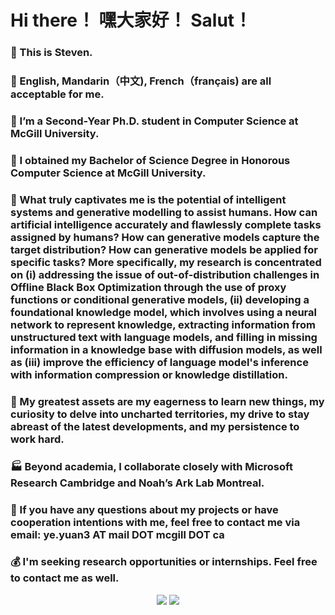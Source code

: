 # Hi there！ 嘿大家好！ Salut！
### 👋 This is Steven.
### 💬 English, Mandarin（中文), French（français) are all acceptable for me.
### 🔭 I’m a Second-Year Ph.D. student in Computer Science at McGill University. 
### 🔭 I obtained my Bachelor of Science Degree in Honorous Computer Science at McGill University. 


### 🧐 What truly captivates me is the potential of intelligent systems and generative modelling to assist humans. How can artificial intelligence accurately and flawlessly complete tasks assigned by humans? How can generative models capture the target distribution? How can generative models be applied for specific tasks? More specifically, my research is concentrated on (i) addressing the issue of out-of-distribution challenges in Offline Black Box Optimization through the use of proxy functions or conditional generative models, (ii) developing a foundational knowledge model, which involves using a neural network to represent knowledge, extracting information from unstructured text with language models, and filling in missing information in a knowledge base with diffusion models, as well as (iii) improve the efficiency of language model's inference with information compression or knowledge distillation.
### 💪 My greatest assets are my eagerness to learn new things, my curiosity to delve into uncharted territories, my drive to stay abreast of the latest developments, and my persistence to work hard.
### 🏭 Beyond academia, I collaborate closely with Microsoft Research Cambridge and Noah’s Ark Lab Montreal.



### 📧 If you have any questions about my projects or have cooperation intentions with me, feel free to contact me via email: ye.yuan3 AT mail DOT mcgill DOT ca
### 💰 I'm seeking research opportunities or internships. Feel free to contact me as well.

<p align = "center">
  <img src = "https://github-readme-stats.vercel.app/api?username=StevenYuan666&hide_rank=false&line_height=20&count_private=true&theme=swift&show_icons=true">
  <img src = "https://github-readme-stats.vercel.app/api/top-langs/?username=StevenYuan666&layout=compact&theme=swift">
</p>
